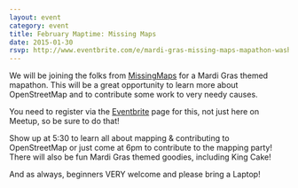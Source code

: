 ```yaml
---
layout: event
category: event
title: February Maptime: Missing Maps
date: 2015-01-30
rsvp: http://www.eventbrite.com/e/mardi-gras-missing-maps-mapathon-washington-dc-tickets-15505673888
---
```


We will be joining the folks from [MissingMaps](http://www.missingmaps.org/) for a Mardi Gras themed mapathon. This will be a great opportunity to learn more about OpenStreetMap and to contribute some work to very needy causes. 

You need to register via the [Eventbrite](http://www.eventbrite.com/e/mardi-gras-missing-maps-mapathon-washington-dc-tickets-15505673888) page for this, not just here on Meetup, so be sure to do that! 

Show up at 5:30 to learn all about mapping & contributing to OpenStreetMap or just come at 6pm to contribute to the mapping party! There will also be fun Mardi Gras themed goodies, including King Cake!

And as always, beginners VERY welcome and please bring a Laptop!

